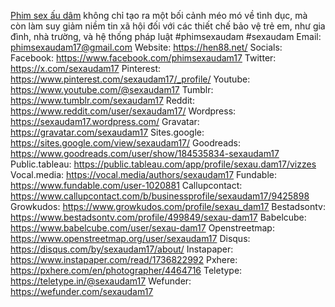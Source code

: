 <a href="https://hen88.net/">Phim sex ấu dâm</a> không chỉ tạo ra một bối cảnh méo mó về tình dục, mà còn làm suy giảm niềm tin xã hội đối với các thiết chế bảo vệ trẻ em, như gia đình, nhà trường, và hệ thống pháp luật
#phimsexaudam #sexaudam
Email: phimsexaudam17@gmail.com
Website: <a href="https://hen88.net/">https://hen88.net/</a>
Socials:
Facebook: <a href="https://www.facebook.com/phimsexaudam17">https://www.facebook.com/phimsexaudam17</a>
Twitter: <a href="https://x.com/sexaudam17">https://x.com/sexaudam17</a>
Pinterest: <a href="https://www.pinterest.com/sexaudam17/_profile/">https://www.pinterest.com/sexaudam17/_profile/</a>
Youtube: <a href="https://www.youtube.com/@sexaudam17">https://www.youtube.com/@sexaudam17</a>
Tumblr: <a href="https://www.tumblr.com/sexaudam17">https://www.tumblr.com/sexaudam17</a>
Reddit: <a href="https://www.reddit.com/user/sexaudam17/">https://www.reddit.com/user/sexaudam17/</a>
Wordpress: <a href="https://sexaudam17.wordpress.com/">https://sexaudam17.wordpress.com/</a>
Gravatar: <a href="https://gravatar.com/sexaudam17">https://gravatar.com/sexaudam17</a>
Sites.google: <a href="https://sites.google.com/view/sexaudam17/">https://sites.google.com/view/sexaudam17/</a>
Goodreads: <a href="https://www.goodreads.com/user/show/184535834-sexaudam17">https://www.goodreads.com/user/show/184535834-sexaudam17</a>
Public.tableau: <a href="https://public.tableau.com/app/profile/sexau.dam17/vizzes">https://public.tableau.com/app/profile/sexau.dam17/vizzes</a>
Vocal.media: <a href="https://vocal.media/authors/sexaudam17">https://vocal.media/authors/sexaudam17</a>
Fundable: <a href="https://www.fundable.com/user-1020881">https://www.fundable.com/user-1020881</a>
Callupcontact: <a href="https://www.callupcontact.com/b/businessprofile/sexaudam17/9425898">https://www.callupcontact.com/b/businessprofile/sexaudam17/9425898</a>
Growkudos: <a href="https://www.growkudos.com/profile/sexau_dam17">https://www.growkudos.com/profile/sexau_dam17</a>
Bestadsontv: <a href="https://www.bestadsontv.com/profile/499849/sexau-dam17">https://www.bestadsontv.com/profile/499849/sexau-dam17</a>
Babelcube: <a href="https://www.babelcube.com/user/sexau-dam17">https://www.babelcube.com/user/sexau-dam17</a>
Openstreetmap: <a href="https://www.openstreetmap.org/user/sexaudam17">https://www.openstreetmap.org/user/sexaudam17</a>
Disqus: <a href="https://disqus.com/by/sexaudam17/about/">https://disqus.com/by/sexaudam17/about/</a>
Instapaper: <a href="https://www.instapaper.com/read/1736822992">https://www.instapaper.com/read/1736822992</a>
Pxhere: <a href="https://pxhere.com/en/photographer/4464716">https://pxhere.com/en/photographer/4464716</a>
Teletype: <a href="https://teletype.in/@sexaudam17">https://teletype.in/@sexaudam17</a>
Wefunder: <a href="https://wefunder.com/sexaudam17">https://wefunder.com/sexaudam17</a>